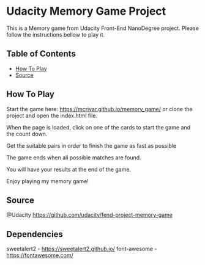 # Udacity Memory Game Project

This is a Memory game from Udacity Front-End NanoDegree project. Please follow the instructions bellow to play it.

## Table of Contents

* [How To Play](#howtoplay)
* [Source](##Source)

## How To Play

Start the game here: https://mcrivar.github.io/memory_game/  or clone the project and open the index.html file.

When the page is loaded, click on one of the cards to start the game and the count down.

Get the suitable pairs in order to finish the game as fast as possible

The game ends when all possible matches are found.

You will have your results at the end of the game.

Enjoy playing my memory game!

## Source
@Udacity
https://github.com/udacity/fend-project-memory-game

## Dependencies 

sweetalert2 - https://sweetalert2.github.io/
font-awesome - https://fontawesome.com/




